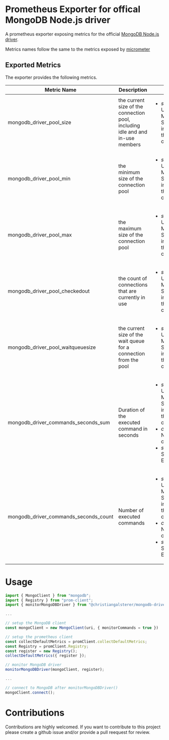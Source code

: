 # Prometheus Exporter for offical MongoDB Node.js driver

A prometheus exporter exposing metrics for the official [MongoDB Node.js driver](https://www.mongodb.com/docs/drivers/node/current/).

Metrics names follow the same to the metrics exposed by [micrometer](https://github.com/micrometer-metrics/micrometer)

## Exported Metrics
The exporter provides the following metrics.

|Metric Name|Description|Labels|
|---|---|---|
|mongodb_driver_pool_size | the current size of the connection pool, including idle and and in-use members | <ul><li>_server_address_: URL of the MongoDB Service instance where the driver is connected to </li><ul>|
|mongodb_driver_pool_min|the minimum size of the connection pool|<ul><li>_server_address_: URL of the MongoDB Service instance where the driver is connected to </li><ul> |
|mongodb_driver_pool_max|the maximum size of the connection pool|<ul><li>_server_address_: URL of the MongoDB Service instance where the driver is connected to </li><ul> |
|mongodb_driver_pool_checkedout|the count of connections that are currently in use|<ul><li>_server_address_: URL of the MongoDB Service instance where the driver is connected to </li><ul> |
|mongodb_driver_pool_waitqueuesize|the current size of the wait queue for a connection from the pool|<ul><li>_server_address_: URL of the MongoDB Service instance where the driver is connected to </li><ul> |
|mongodb_driver_commands_seconds_sum|Duration of the executed command in seconds| <ul><li>_server_address_: URL of the MongoDB Service instance where the driver is connected to </li><li> _command_: Name if the command </li><li> _status_: SUCCESS or ERROR </li><ul>|
|mongodb_driver_commands_seconds_count|Number of executed commands|<ul><li>_server_address_: URL of the MongoDB Service instance where the driver is connected to </li><li> _command_: Name if the command </li><li> _status_: SUCCESS or ERROR</li><ul>|


# Usage

```js
import { MongoClient } from "mongodb";
import { Registry } from "prom-client";
import { monitorMongoDBDriver } from "@christiangalsterer/mongodb-driver-prometheus-exporter";

...

// setup the MongoDB client
const mongoClient = new MongoClient(uri, { monitorCommands = true })

// setup the prometheus client
const collectDefaultMetrics = promClient.collectDefaultMetrics;
const Registry = promClient.Registry;
const register = new Registry();
collectDefaultMetrics({ register });

// monitor MongoDB driver
monitorMongoDBDriver(mongoClient, register);

...

// connect to MongoDB after monitorMongoDBDriver()
mongoClient.connect();

``````

# Contributions

Contributions are highly welcomed. If you want to contribute to this project please create a github issue and/or provide a pull reequest for review.

